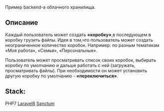 Пример backend-а облачного хранилища.

## Описание

Каждый пользователь может создать **«коробку»**,в последующем в коробку грузить файлы.
Идея в том,что пользователь может создать неограниченное количество коробок. Например: по разным тематикам «Моя работа», «Семья», «Персональные».

Пользователь может просматривать список своих коробок, выбирать коробку по умолчанию и дальше работать с ней (загружать, просматривать файлы). При необходимости он может установить другую коробку по умолчанию - **«переключиться»**.

## Stack:
PHP7 
[Laravel8](https://laravel.com/)
[Sanctum](https://laravel.com/docs/8.x/sanctum#introduction) 
